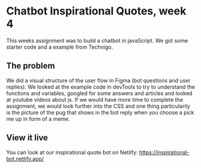 # Chatbot Inspirational Quotes, week 4

This weeks assignment was to build a chatbot in javaScript. We got some starter code and a example from Technigo.

## The problem

We did a visual structure of the user flow in Figma (bot questions and user replies). 
We looked at the example code in devTools to try to understand the functions and variables, googled for some answers and articles and looked at youtube videos about js. 
If we would have more time to complete the assignment, we would look further into the CSS and one thing particularily is the picture of the pug that shows in the bot reply when you choose a pick me up in form of a meme. 

## View it live
You can look at our inspirational quote bot on Netlify:
https://inspirational-bot.netlify.app/

